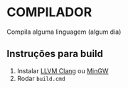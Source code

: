 # COMPILADOR
Compila alguma linguagem (algum dia)

## Instruções para build
1. Instalar
    [LLVM Clang](https://releases.llvm.org/download.html) ou
    [MinGW](https://www.mingw-w64.org/)
2. Rodar `build.cmd`
